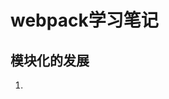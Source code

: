 # webpack学习笔记
## 模块化的发展
1. <script>
```
<script src="module1.js"></script>
<script src="module2.js"></script>
<script src="libraryA.js"></script>
<script src="module3.js"></script>
```
存在问题：
- 命名冲突
- 要严格按照脚本执行顺序加载脚本

2. CommonJs
各模块使用`require`方法加载依赖，返回exports接口

模块需要输出的变量添加为exports对象的属性或module.exports的值
```
require("module");
require("../file.js");
exports.doStuff = function() {};
module.exports = someValue;
```
利：
- 服务端模块可以被复用
- 很多包都基于CommonJs规范
- 简单易用

弊：
- 网络请求需要异步，同步加载不适用与客户端
- 没有多模块的并行加载

应用：
- node.js（服务端）
- broswerify

3. AMD
```
require(["module", "../file"], function(module, file) { /* ... */ });
define("mymodule", ["dep1", "dep2"], function(d1, d2) {
  return someExportedValue;
});
```
利：
- 异步加载
- 多模块并行加载

弊：
- 需要写的代码量较大
- 功能较单一

应用：
- require.js
- curl.js

4. ES6 Modules
```
import "jquery";
export function doStuff() {}
module "localModule" {}
```
利：
- 静态加载
- 特性将会被标准化

弊：
- 原生浏览器支持还需要一段时间
- 现有的模块较少

## 模块传输方式
1. 每个模块发一次请求

利：
- 只加载需要使用的模块

弊：
- 网络请求量大
- 由于请求的延时，用户体验不好

2. 所有模块，一次请求

利：
- 请求少，延时短
弊：
- 没有用的模块也会被加载

3. 分块加载

code splitting

将所有的模块拆分为多个块，每个快可以包含一个或多个模块，块异步加载

## webpack的目标
- Split the dependency tree into chunks loaded on demand
- Keep initial loading time low
- Every static asset should be able to be a module
- Ability to integrate 3rd-party libraries as modules
- Ability to customize nearly every part of the module bundler
- Suited for big projects

## webpack的特性
- Code Splitting
webpack has two types of dependencies in its dependency tree: sync and async. Async dependencies act as split points and form a new chunk. After the chunk tree is optimized, a file is emitted for each chunk.
- Loaders
webpack can only process JavaScript natively, but loaders are used to transform other resources into JavaScript. By doing so, every resource forms a module.
- Clever parsing
webpack has a clever parser that can process nearly every 3rd party library. It even allows expressions in dependencies such as: require("./templates/" + name + ".jade"). It handles the most common module styles: CommonJs and AMD.
- Plugin system
webpack features a rich plugin system. Most internal features are based on this plugin system. This allows you to customize webpack for your needs and distribute common plugins as open source.

## demo-1
根据文档创建了一个目录来学习webpack

初步尝试添加了jquery，和自己的JS文件

并用webpack的ugilifyJsPlugin对bundle.js文件进行了压缩

- `export`和`import`命令
语法见ES6学习笔记

- npm scripts
为了省去每次运行时输入一长段命令，可以在scripts里添加`"build": "webpack"`

运行时输入`npm run build`即可

npm script中除npm默认命令字段外，其他scripts中自定义的字段运行时必须使用命令`npm run <name>`

- .gitignore
git push时输入命令`echo '/node_modules/' > .gitignore`

可以避免node_modules文件夹上传到git上

- __dirname 和 './' 的区别
[What is the difference between __dirname and ./ in node.js?](https://stackoverflow.com/questions/8131344/what-is-the-difference-between-dirname-and-in-node-js)

简单来说，__dirname是执行的JS文件所在目录的绝对路径

而'./'是运行node命令时目录的绝对路径

比如有文件是如下路径：
```
/dir1
  /dir2
    pathtest.js
```
运行：
```
cd /dir1
node dir2/pathtest.js
```
此时__dirname 和 './' 分别代表：
```
. = /dir1
__dirname = /dir1/dir2
```



